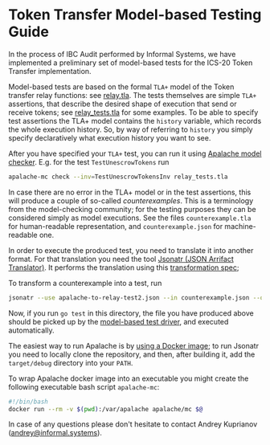 # Token Transfer Model-based Testing Guide

In the process of IBC Audit performed by Informal Systems, we have implemented
a preliminary set of model-based tests for the ICS-20 Token Transfer implementation.

Model-based tests are based on the formal `TLA+` model of the Token transfer relay functions: see [relay.tla](relay_model/relay.tla).
The tests themselves are simple `TLA+` assertions, that describe the desired shape of execution that send or receive tokens;
see [relay_tests.tla](relay_model/relay_tests.tla) for some examples.
To be able to specify test assertions the TLA+ model contains the `history` variable,
which records the whole execution history.
So, by way of referring to `history` you simply specify declaratively what execution history you want to see.

After you have specified your `TLA+` test, you can run it using [Apalache model checker](https://github.com/informalsystems/apalache).
E.g. for the test `TestUnescrowTokens` run

```bash
apalache-mc check --inv=TestUnescrowTokensInv relay_tests.tla
```

In case there are no error in the TLA+ model or in the test assertions, this will produce a couple of so-called *counterexamples*.
This is a terminology from the model-checking community; for the testing purposes they can be considered simply as model executions.
See the files `counterexample.tla` for human-readable representation, and `counterexample.json` for machine-readable one.

In order to execute the produced test, you need to translate it into another format.
For that translation you need the tool [Jsonatr (JSON Arrifact Translator)](https://github.com/informalsystems/jsonatr).
It performs the translation using this [transformation spec](relay_model/apalache-to-relay-test2.json);

To transform a counterexample into a test, run

```bash
jsonatr --use apalache-to-relay-test2.json --in counterexample.json --out model_based_tests/YourTestName.json
```

Now, if you run `go test` in this directory, the file you have produced above should be picked up by the [model-based test driver](mbt_relay_test.go),
and executed automatically.

The easiest way to run Apalache is by
[using a Docker image](https://apalache.informal.systems/docs/apalache/installation/docker.html);
to run Jsonatr you need to locally clone the repository, and then,
after building it, add the `target/debug` directory into your `PATH`.

To wrap Apalache docker image into an executable you might create the following executable bash script `apalache-mc`:

```bash
#!/bin/bash
docker run --rm -v $(pwd):/var/apalache apalache/mc $@
```

In case of any questions please don't hesitate to contact Andrey Kuprianov (andrey@informal.systems).
